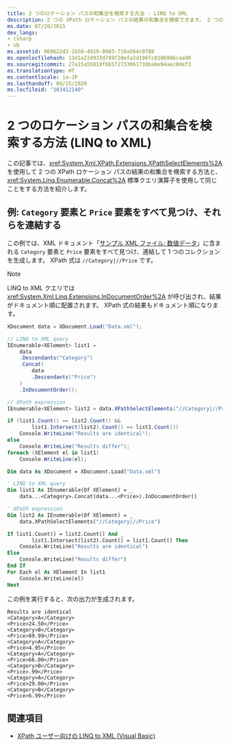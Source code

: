 ```yaml
---
title: 2 つのロケーション パスの和集合を検索する方法 - LINQ to XML
description: 2 つの XPath ロケーション パスの結果の和集合を検索できます。 2 つの方法を紹介します。1 つは XPathSelectElements を使用し、もう 1 つは Concat 標準クエリ演算子を使用します。
ms.date: 07/20/2015
dev_langs:
- csharp
- vb
ms.assetid: 069622d3-2b58-4919-8903-710a564c0788
ms.openlocfilehash: 13d1a22d933d789f28efa2d196fc0106986caa90
ms.sourcegitcommit: 27a15a55019f6b5f2733961738babe94aec0def3
ms.translationtype: HT
ms.contentlocale: ja-JP
ms.lasthandoff: 09/15/2020
ms.locfileid: "103412140"
---
```

# <a name="how-to-find-a-union-of-two-location-paths-linq-to-xml"></a>2 つのロケーション パスの和集合を検索する方法 (LINQ to XML)

この記事では、<xref:System.Xml.XPath.Extensions.XPathSelectElements%2A> を使用して 2 つの XPath ロケーション パスの結果の和集合を検索する方法と、<xref:System.Linq.Enumerable.Concat%2A> 標準クエリ演算子を使用して同じことをする方法を紹介します。

## <a name="example-find-all-category-and-price-elements-and-concatenate-them"></a>例: `Category` 要素と `Price` 要素をすべて見つけ、それらを連結する

この例では、XML ドキュメント「[サンプル XML ファイル: 数値データ](sample-xml-file-numerical-data.md)」に含まれる `Category` 要素と `Price` 要素をすべて見つけ、連結して 1 つのコレクションを生成します。 XPath 式は `//Category|//Price` です。

> [!NOTE]
> LINQ to XML クエリでは <xref:System.Xml.Linq.Extensions.InDocumentOrder%2A> が呼び出され、結果がドキュメント順に配置されます。 XPath 式の結果もドキュメント順になります。

```csharp
XDocument data = XDocument.Load("Data.xml");

// LINQ to XML query
IEnumerable<XElement> list1 =
    data
    .Descendants("Category")
    .Concat(
        data
        .Descendants("Price")
    )
    .InDocumentOrder();

// XPath expression
IEnumerable<XElement> list2 = data.XPathSelectElements("//Category|//Price");

if (list1.Count() == list2.Count() &&
        list1.Intersect(list2).Count() == list1.Count())
    Console.WriteLine("Results are identical");
else
    Console.WriteLine("Results differ");
foreach (XElement el in list1)
    Console.WriteLine(el);
```

```vb
Dim data As XDocument = XDocument.Load("Data.xml")

' LINQ to XML query
Dim list1 As IEnumerable(Of XElement) = _
    data...<Category>.Concat(data...<Price>).InDocumentOrder()

' XPath expression
Dim list2 As IEnumerable(Of XElement) = _
    data.XPathSelectElements("//Category|//Price")

If list1.Count() = list2.Count() And _
        list1.Intersect(list2).Count() = list1.Count() Then
    Console.WriteLine("Results are identical")
Else
    Console.WriteLine("Results differ")
End If
For Each el As XElement In list1
    Console.WriteLine(el)
Next
```

この例を実行すると、次の出力が生成されます。

```output
Results are identical
<Category>A</Category>
<Price>24.50</Price>
<Category>B</Category>
<Price>89.99</Price>
<Category>A</Category>
<Price>4.95</Price>
<Category>A</Category>
<Price>66.00</Price>
<Category>B</Category>
<Price>.99</Price>
<Category>A</Category>
<Price>29.00</Price>
<Category>B</Category>
<Price>6.99</Price>
```

## <a name="see-also"></a>関連項目

- [XPath ユーザー向けの LINQ to XML (Visual Basic)](./comparison-xpath-linq-xml.md)
